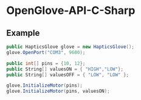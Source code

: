 # OpenGlove-API-C-Sharp

## Example

```csharp
public HapticsGlove glove = new HapticsGlove();
glove.OpenPort("COM3", 9600);

public int[] pins = {10, 12};
public String[] valuesON = { "HIGH","LOW"};
public String[] valuesOFF = { "LOW", "LOW" };

glove.InitializeMotor(pins);
glove.InitializeMotor(pins, valuesON);

```
